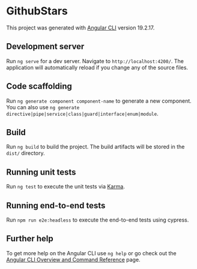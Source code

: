 # GithubStars

This project was generated with [Angular CLI](https://github.com/angular/angular-cli) version 19.2.17.

## Development server

Run `ng serve` for a dev server. Navigate to `http://localhost:4200/`. The application will automatically reload if you change any of the source files.

## Code scaffolding

Run `ng generate component component-name` to generate a new component. You can also use `ng generate directive|pipe|service|class|guard|interface|enum|module`.

## Build

Run `ng build` to build the project. The build artifacts will be stored in the `dist/` directory.

## Running unit tests

Run `ng test` to execute the unit tests via [Karma](https://karma-runner.github.io).

## Running end-to-end tests

Run `npm run e2e:headless` to execute the end-to-end tests using cypress.

## Further help

To get more help on the Angular CLI use `ng help` or go check out the [Angular CLI Overview and Command Reference](https://angular.io/cli) page.
